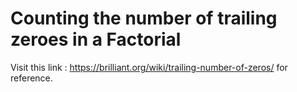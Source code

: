# Counting the number of trailing zeroes in a Factorial

Visit this link : https://brilliant.org/wiki/trailing-number-of-zeros/ for reference.
